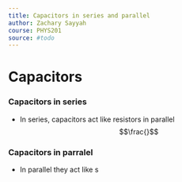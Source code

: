 ```yaml
---
title: Capacitors in series and parallel
author: Zachary Sayyah
course: PHYS201
source: #todo 
---
```


# Capacitors
### Capacitors in series
 - In series, capacitors act like resistors in parallel
 $$\frac{}$$
 ### Capacitors in parralel
  - In parallel they act like s